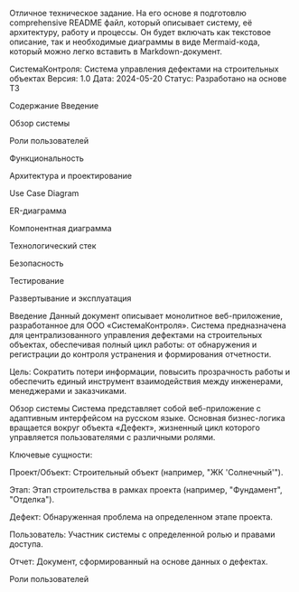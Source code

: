 Отличное техническое задание. На его основе я подготовлю comprehensive README файл, который описывает систему, её архитектуру, работу и процессы. Он будет включать как текстовое описание, так и необходимые диаграммы в виде Mermaid-кода, который можно легко вставить в Markdown-документ.

СистемаКонтроля: Система управления дефектами на строительных объектах
Версия: 1.0
Дата: 2024-05-20
Статус: Разработано на основе ТЗ

Содержание
Введение

Обзор системы

Роли пользователей

Функциональность

Архитектура и проектирование

Use Case Diagram

ER-диаграмма

Компонентная диаграмма

Технологический стек

Безопасность

Тестирование

Развертывание и эксплуатация

Введение
Данный документ описывает монолитное веб-приложение, разработанное для ООО «СистемаКонтроля». Система предназначена для централизованного управления дефектами на строительных объектах, обеспечивая полный цикл работы: от обнаружения и регистрации до контроля устранения и формирования отчетности.

Цель: Сократить потери информации, повысить прозрачность работы и обеспечить единый инструмент взаимодействия между инженерами, менеджерами и заказчиками.

Обзор системы
Система представляет собой веб-приложение с адаптивным интерфейсом на русском языке. Основная бизнес-логика вращается вокруг объекта «Дефект», жизненный цикл которого управляется пользователями с различными ролями.

Ключевые сущности:

Проект/Объект: Строительный объект (например, "ЖК 'Солнечный'").

Этап: Этап строительства в рамках проекта (например, "Фундамент", "Отделка").

Дефект: Обнаруженная проблема на определенном этапе проекта.

Пользователь: Участник системы с определенной ролью и правами доступа.

Отчет: Документ, сформированный на основе данных о дефектах.

Роли пользователей
